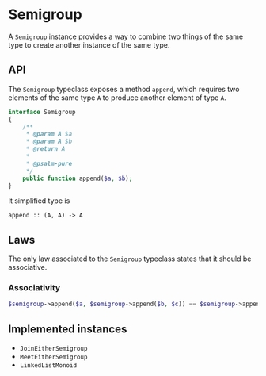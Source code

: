 # Semigroup

A `Semigroup` instance provides a way to combine two things of the same type to create another instance of the same
type.

## API

The `Semigroup` typeclass exposes a method `append`, which requires two elements of the same type `A` to produce another
element of type `A`.

```php
interface Semigroup
{
    /**
     * @param A $a
     * @param A $b
     * @return A
     *
     * @psalm-pure
     */
    public function append($a, $b);
}
```

It simplified type is

```
append :: (A, A) -> A
```

## Laws

The only law associated to the `Semigroup` typeclass states that it should be associative.

### Associativity

```php
$semigroup->append($a, $semigroup->append($b, $c)) == $semigroup->append($semigroup->append($a, $b), $c)
```

## Implemented instances

- `JoinEitherSemigroup`
- `MeetEitherSemigroup`
- `LinkedListMonoid`
